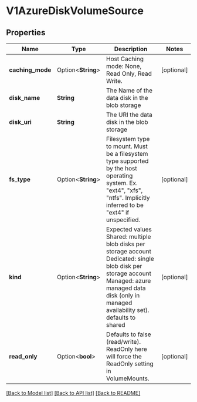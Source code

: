 # V1AzureDiskVolumeSource

## Properties

Name | Type | Description | Notes
------------ | ------------- | ------------- | -------------
**caching_mode** | Option<**String**> | Host Caching mode: None, Read Only, Read Write. | [optional]
**disk_name** | **String** | The Name of the data disk in the blob storage | 
**disk_uri** | **String** | The URI the data disk in the blob storage | 
**fs_type** | Option<**String**> | Filesystem type to mount. Must be a filesystem type supported by the host operating system. Ex. \"ext4\", \"xfs\", \"ntfs\". Implicitly inferred to be \"ext4\" if unspecified. | [optional]
**kind** | Option<**String**> | Expected values Shared: multiple blob disks per storage account  Dedicated: single blob disk per storage account  Managed: azure managed data disk (only in managed availability set). defaults to shared | [optional]
**read_only** | Option<**bool**> | Defaults to false (read/write). ReadOnly here will force the ReadOnly setting in VolumeMounts. | [optional]

[[Back to Model list]](../README.md#documentation-for-models) [[Back to API list]](../README.md#documentation-for-api-endpoints) [[Back to README]](../README.md)


